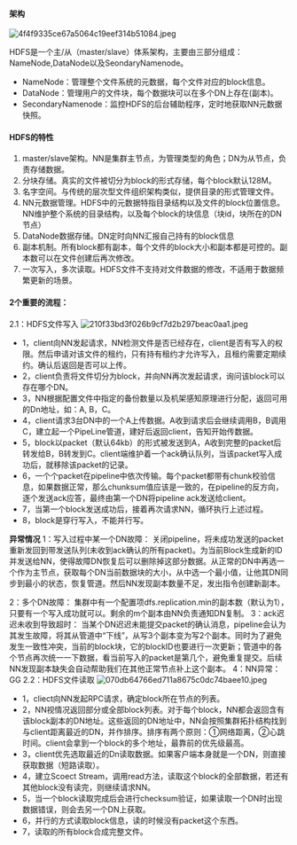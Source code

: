 #### 架构
![4f4f9335ce67a5064c19eef314b51084.jpeg](en-resource://database/889:1)

HDFS是一个主/从（master/slave）体系架构，主要由三部分组成：NameNode,DataNode以及SeondaryNamenode。
* NameNode：管理整个文件系统的元数据，每个文件对应的block信息。
* DataNode：管理用户的文件块，每个数据块可以在多个DN上存在(副本)。
* SecondaryNamenode：监控HDFS的后台辅助程序，定时地获取NN元数据快照。


#### HDFS的特性
1. master/slave架构。NN是集群主节点，为管理类型的角色；DN为从节点，负责存储数据。
2. 分块存储。真实的文件被切分为block的形式存储，每个block默认128M。
3. 名字空间。与传统的层次型文件组织架构类似，提供目录的形式管理文件。
4. NN元数据管理。HDFS中的元数据特指目录结构以及文件的block位置信息。NN维护整个系统的目录结构，以及每个block的块信息（块id，块所在的DN节点）
5. DataNode数据存储。DN定时向NN汇报自己持有的block信息
6. 副本机制。所有block都有副本，每个文件的block大小和副本都是可控的。副本数可以在文件创建后再次修改。
7. 一次写入，多次读取。HDFS文件不支持对文件数据的修改，不适用于数据频繁更新的场景。

#### 2个重要的流程：
2.1：HDFS文件写入
![210f33bd3f026b9cf7d2b297beac0aa1.jpeg](en-resource://database/891:1)
* 1，client向NN发起请求，NN检测文件是否已经存在，client是否有写入的权限。然后申请对该文件的租约，只有持有租约才允许写入，且租约需要定期续约。确认后返回是否可以上传。
* 2，client负责将文件切分为block，并向NN再次发起请求，询问该block可以存在哪个DN。
* 3，NN根据配置文件中指定的备份数量以及机架感知原理进行分配，返回可用的Dn地址，如：A, B，C。
* 4，client请求3台DN中的一个A上传数据。A收到请求后会继续调用B，B调用C，建立起一个PipeLine管道，建好后返回client，告知开始传数据。
* 5，block以packet（默认64kb）的形式被发送到A，A收到完整的packet后转发给B，B转发到C。client端维护着一个ack确认队列，当该packet写入成功后，就移除该packet的记录。
* 6，一个个packet在pipeline中依次传输。每个packet都带有chunk校验信息，如果数据正常，那么chunksum值应该是一致的，在pipeline的反方向，逐个发送ack应答，最终由第一个DN将pipeline ack发送给client。
* 7，当第一个block发送成功后，接着再次请求NN，循环执行上述过程。
* 8，block是穿行写入，不能并行写。


**异常情况**
1：写入过程中某一个DN故障：
关闭pipeline，将未成功发送的packet重新发回到带发送队列(未收到ack确认的所有packet)。为当前Block生成新的ID并发送给NN，使得故障DN恢复后可以删除掉这部分数据。从正常的DN中再选一个作为主节点，获取每个DN当前数据块的大小，从中选一个最小值，让他其DN同步到最小的状态，恢复管道。然后NN发现副本数量不足，发出指令创建新副本。

2：多个DN故障：
集群中有一个配置项dfs.replication.min的副本数（默认为1），只要有一个写入成功就可以。剩余的m个副本由NN负责通知DN复制。
3：ack迟迟未收到导致超时：
当某个DN迟迟未能提交packet的确认消息，pipeline会认为其发生故障，将其从管道中“下线”，从写3个副本变为写2个副本。同时为了避免发生一致性冲突，当前的block块，它的blockID也要进行一次更新；管道中的各个节点再次统一一下数据，看当前写入的packet是第几个，避免重复提交。后续NN发现副本缺失会自动帮助我们在其他正常节点补上这个副本。
4：NN异常：
GG
2.2：HDFS文件读取
![070db64766ed711a8675c0dc74baee10.jpeg](en-resource://database/893:0)
* 1，cliect向NN发起RPC请求，确定block所在节点的列表。
* 2，NN视情况返回部分或全部block列表。对于每个block，NN都会返回含有该block副本的DN地址。这些返回的DN地址中，NN会按照集群拓扑结构找到与client距离最近的DN，并作排序。排序有两个原则：①网络距离，②心跳时间。client会拿到一个block的多个地址，最靠前的优先级最高。
* 3，client优先选取最近的Dn读取数据。如果客户端本身就是一个DN，则直接获取数据（短路读取）。
* 4，建立Scoect Stream，调用read方法，读取这个block的全部数据，若还有其他block没有读完，则继续请求NN。
* 5，当一个block读取完成后会进行checksum验证，如果读取一个DN时出现数据错误，则会去另一个DN上获取。
* 6，并行的方式读取block信息，读的时候没有packet这个东西。
* 7，读取的所有block合成完整文件。


